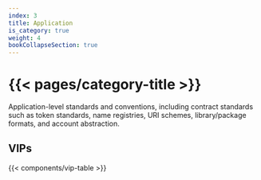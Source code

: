 ```yaml
---
index: 3
title: Application
is_category: true
weight: 4
bookCollapseSection: true
---
```


# {{< pages/category-title >}}

Application-level standards and conventions, including contract standards such as token standards, name registries, URI schemes, library/package formats, and account abstraction.

## VIPs

{{< components/vip-table >}}
